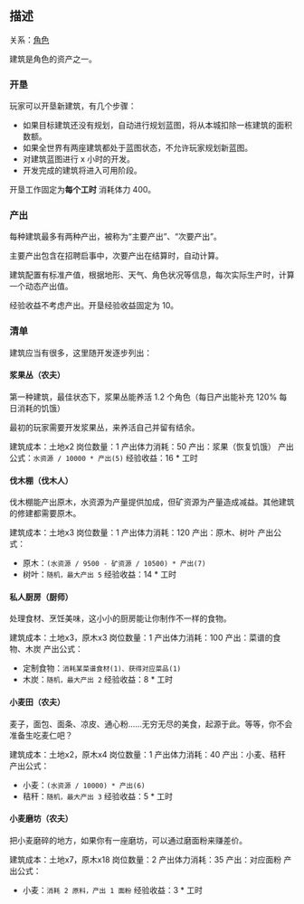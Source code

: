 
## 描述

关系：[角色](角色.md)

建筑是角色的资产之一。

### 开垦

玩家可以开垦新建筑，有几个步骤：

- 如果目标建筑还没有规划，自动进行规划蓝图，将从本城扣除一栋建筑的面积数额。
- 如果全世界有两座建筑都处于蓝图状态，不允许玩家规划新蓝图。
- 对建筑蓝图进行 x 小时的开发。
- 开发完成的建筑将进入可用阶段。

开垦工作固定为**每个工时** 消耗体力 400。

### 产出

每种建筑最多有两种产出，被称为“主要产出”、“次要产出”。

主要产出包含在招聘启事中，次要产出在结算时，自动计算。

建筑配置有标准产值，根据地形、天气、角色状况等信息，每次实际生产时，计算一个动态产出值。

经验收益不考虑产出。开垦经验收益固定为 10。

### 清单

建筑应当有很多，这里随开发逐步列出：

#### 浆果丛（农夫）

第一种建筑，最佳状态下，浆果丛能养活 1.2 个角色（每日产出能补充 120% 每日消耗的饥饿）

最初的玩家需要开发浆果丛，来养活自己并留有结余。

建筑成本：土地x2
岗位数量：1
产出体力消耗：50
产出：浆果（恢复饥饿）
产出公式：`水资源 / 10000 * 产出(5)`
经验收益：16 * 工时

#### 伐木棚（伐木人）

伐木棚能产出原木，水资源为产量提供加成，但矿资源为产量造成减益。其他建筑的修建都需要原木。

建筑成本：土地x3
岗位数量：1
产出体力消耗：120
产出：原木、树叶
产出公式：
- 原木：`(水资源 / 9500 - 矿资源 / 10500) * 产出(7)`
- 树叶：`随机，最大产出 5`
经验收益：14 * 工时

#### 私人厨房（厨师）

处理食材、烹饪美味，这小小的厨房能让你制作不一样的食物。

建筑成本：土地x3，原木x3
岗位数量：1
产出体力消耗：100
产出：菜谱的食物、木炭
产出公式：
- 定制食物：`消耗某菜谱食材(1)、获得对应菜品(1)`
- 木炭：`随机，最大产出 2`
经验收益：8 * 工时

#### 小麦田（农夫）

麦子，面包、面条、凉皮、通心粉……无穷无尽的美食，起源于此。等等，你不会准备生吃麦仁吧？

建筑成本：土地x2，原木x4
岗位数量：1
产出体力消耗：40
产出：小麦、秸秆
产出公式：
- 小麦：`(水资源 / 10000) * 产出(6)`
- 秸秆：`随机，最大产出 3`
经验收益：5 * 工时

#### 小麦磨坊（农夫）

把小麦磨碎的地方，如果你有一座磨坊，可以通过磨面粉来赚差价。

建筑成本：土地x7，原木x18
岗位数量：2
产出体力消耗：35
产出：对应面粉
产出公式：
- 小麦：`消耗 2 原料，产出 1 面粉`
经验收益：3 * 工时